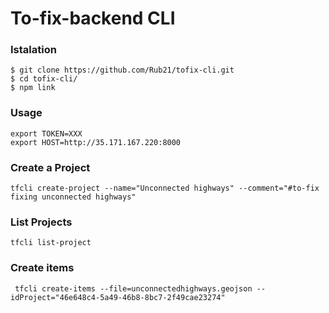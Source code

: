 # To-fix-backend CLI

### Istalation

```
$ git clone https://github.com/Rub21/tofix-cli.git
$ cd tofix-cli/
$ npm link

```

### Usage

```
export TOKEN=XXX
export HOST=http://35.171.167.220:8000
```

### Create a Project

```
tfcli create-project --name="Unconnected highways" --comment="#to-fix fixing unconnected highways"

```

### List Projects

```
tfcli list-project

```
### Create items

```
 tfcli create-items --file=unconnectedhighways.geojson --idProject="46e648c4-5a49-46b8-8bc7-2f49cae23274"
```